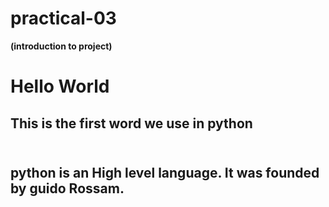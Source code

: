 # practical-03
**(introduction to project)**<br>

<!DOCTYPE html>
<html>
<head>
    <title>Hello World</title>
</head>
<body>
    <h1>Hello World </h1>
    <h2>This is the first word we use in python<h2><br>
   python is an High level language.
   It was founded by guido Rossam.     
</body>
</html>
